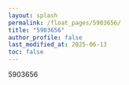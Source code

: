 ```yaml
---
layout: splash
permalink: /float_pages/5903656/
title: "5903656"
author_profile: false
last_modified_at: 2025-06-13
toc: false
---
```

 
5903656

